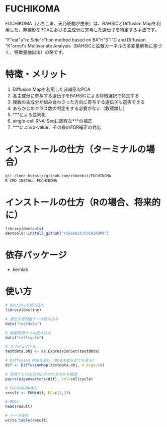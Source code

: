 # FUCHIKOMA
FUCHIKOMA（ふちこま、天乃斑駒が由来）は、BAHSICとDiffusion Mapを利用した、非線形なPCAにおける主成分に寄与した遺伝子を特定する手法です。

"F"eat"u"re Sele"c"tion method based on BA"H"S"I"C and Diffusion "K"ernel's Multivariate Analysis（BAHSICと拡散カーネルの多変量解析に基づく、特徴量抽出法）の略です。

# 特徴・メリット
1. Diffusion Mapを利用した非線形なPCA
2. 各主成分に寄与する遺伝子をBAHSICによる特徴選択で特定する
3. 複数の主成分が組み合わさった方向に寄与する遺伝子も選択できる
4. あらかじめクラス数の判定をする必要がない（教師無し）
5. ***による並列化
6. single-cell RNA-Seqに固有な***の補正
7. ***によるp-value、その後のFDR補正の対応

# インストールの仕方（ターミナルの場合）
```bash
git clone https://github.com/rikenbit/FUCHIKOMA
R CMD INSTALL FUCHIKOMA
```

# インストールの仕方（Rの場合、将来的に）
```r
library(devtools)
devtools::install_github("rikenbit/FUCHIKOMA")
```

# 依存パッケージ
- kernlab

# 使い方
```r
# destinyを読み込む
library(destiny)

# 遺伝子発現量データ読み込み
data("testdata")

# 細胞周期ラベル読み込み
data("cellcycle")

# オブジェクト化
testdata.obj <- as.ExpressionSet(testdata)

# Diffusion Mapを実行（第10主成分までを見る）
dif <- DiffusionMap(testdata.obj, n.eigs=10)

# 目視でどの主成分に分かれるのかを確認
pairs(eigenvectors(dif), col=cellcycle)

# FUCHIKOMA実行
result <- FKM(dif, DC=c(1,2))

# DEGs
head(result)

# データ保存
write.table(result)
```
